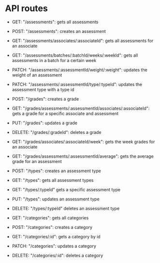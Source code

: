 # API routes

- GET: "/assessments": gets all assessments
- POST: "/assessments": creates an assessment
- GET: "/assessments/associates/:associateId": gets all assessments for an associate
- GET: "/assessments/batches/:batchId/weeks/:weekId": gets all assessments in a batch for a certain week
- PATCH: "/assessments/:assessmentId/weight/:weight": updates the weight of an assessment
- PATCH: "/assessments/:assessmentId/type/:typeId": updates the assessment type with a type id

- POST: "/grades": creates a grade
- GET: "/grades/assessments/:assessmentId/associates/:associateId": gets a grade for a specific associate and assessment
- PUT: "/grades": updates a grade
- DELETE: "/grades/:gradeId": deletes a grade
- GET: "/grades/associates/:associateId/week": gets the week grades for an associate
- GET: "/grades/assessments/:assessmentId/average": gets the average grade for an assessment

- POST: "/types": creates an assessment type
- GET: "/types": gets all assessment types
- GET: "/types/:typeId" gets a specific assessment type
- PUT: "/types": updates an assessment type
- DELETE: "/types/:typeId" deletes an assessment type

- GET: "/categories": gets all categories
- POST: "/categories": creates a category
- GET: "/categories/:id": gets a category by id
- PATCH: "/categories": updates a category
- DELETE: "/categories/:id": deletes a category
